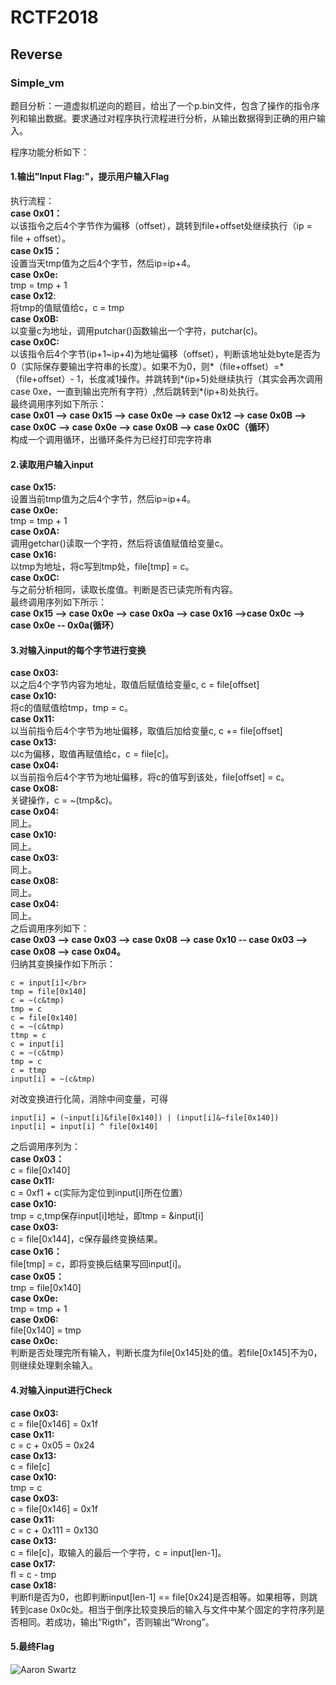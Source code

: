 # RCTF2018 #
## Reverse ##
### Simple\_vm ###
题目分析：一道虚拟机逆向的题目，给出了一个p.bin文件，包含了操作的指令序列和输出数据。要求通过对程序执行流程进行分析，从输出数据得到正确的用户输入。

程序功能分析如下：
#### 1.输出"Input Flag:"，提示用户输入Flag ####
执行流程：</br>
**case 0x01：**</br>
以该指令之后4个字节作为偏移（offset），跳转到file+offset处继续执行（ip = file + offset）。</br>
**case 0x15：**</br>
设置当天tmp值为之后4个字节，然后ip=ip+4。</br>
**case 0x0e:**</br>
tmp = tmp + 1</br>
**case 0x12**:</br>
将tmp的值赋值给c，c = tmp</br>
**case 0x0B:**</br>
以变量c为地址，调用putchar()函数输出一个字符，putchar(c)。</br>
**case 0x0C:**</br>
以该指令后4个字节(ip+1~ip+4)为地址偏移（offset），判断该地址处byte是否为0（实际保存要输出字符串的长度）。如果不为0，则\*（file+offset）=\*（file+offset）- 1，长度减1操作。并跳转到\*(ip+5)处继续执行（其实会再次调用case 0xe，一直到输出完所有字符）,然后跳转到\*(ip+8)处执行。  </br>
最终调用序列如下所示：</br>
**case 0x01 --> case 0x15 --> case 0x0e --> case 0x12 --> case 0x0B --> case 0x0C --> case 0x0e --> case 0x0B --> case 0x0C（循环）</br>**
构成一个调用循环，出循环条件为已经打印完字符串</br>

#### 2.读取用户输入input ####
**case 0x15:</br>**
设置当前tmp值为之后4个字节，然后ip=ip+4。</br>
**case 0x0e:</br>**
tmp = tmp + 1</br>
**case 0x0A:</br>**
调用getchar()读取一个字符，然后将该值赋值给变量c。</br>
**case 0x16:</br>**
以tmp为地址，将c写到tmp处，file[tmp] = c。</br>
**case 0x0C:</br>**
与之前分析相同，读取长度值。判断是否已读完所有内容。</br>
最终调用序列如下所示：</br>
**case 0x15 --> case 0x0e --> case 0x0a --> case 0x16 -->case 0x0c --> case 0x0e -- 0x0a(循环）**

#### 3.对输入input的每个字节进行变换 ####
**case 0x03:</br>**
以之后4个字节内容为地址，取值后赋值给变量c, c = file[offset]</br>
**case 0x10:</br>**
将c的值赋值给tmp，tmp = c。</br>
**case 0x11:</br>**
以当前指令后4个字节为地址偏移，取值后加给变量c, c += file[offset]</br>
**case 0x13:</br>**
以c为偏移，取值再赋值给c，c = file[c]。</br>
**case 0x04:</br>**
以当前指令后4个字节为地址偏移，将c的值写到该处，file[offset] = c。</br>
**case 0x08:</br>**
关键操作，c = ~(tmp&c)。</br>
**case 0x04:</br>**
同上。</br>
**case 0x10:</br>**
同上。</br>
**case 0x03:</br>**
同上。</br>
**case 0x08:</br>**
同上。</br>
**case 0x04:</br>**
同上。</br>
之后调用序列如下：</br>
**case 0x03 --> case 0x03 --> case 0x08 --> case 0x10 -- case 0x03 --> case 0x08 --> case 0x04。**</br>
归纳其变换操作如下所示：</br>

    c = input[i]</br>
    tmp = file[0x140]  
    c = ~(c&tmp)  
    tmp = c  
    c = file[0x140]  
    c = ~(c&tmp)  
    ttmp = c  
    c = input[i]  
    c = ~(c&tmp)  
    tmp = c  
    c = ttmp  
    input[i] = ~(c&tmp)  
对改变换进行化简，消除中间变量，可得  

    input[i] = (~input[i]&file[0x140]) | (input[i]&~file[0x140])
	input[i] = input[i] ^ file[0x140]

之后调用序列为：  
**case 0x03：**   
c = file[0x140]  
**case 0x11:**  
c = 0xf1 + c(实际为定位到input[i]所在位置）  
**case 0x10:**   
tmp = c,tmp保存input[i]地址，即tmp = &input[i]  
**case 0x03:**  
c = file[0x144]，c保存最终变换结果。  
**case 0x16：**   
file[tmp] = c，即将变换后结果写回input[i]。  
**case 0x05：**  
tmp = file[0x140]  
**case 0x0e:**  
tmp = tmp + 1  
**case 0x06:**  
file[0x140] = tmp  
**case 0x0c:**  
判断是否处理完所有输入，判断长度为file[0x145]处的值。若file[0x145]不为0，则继续处理剩余输入。  


#### 4.对输入input进行Check ####
**case 0x03:**  
c = file[0x146] = 0x1f  
**case 0x11:**  
c = c + 0x05 = 0x24  
**case 0x13:**  
c = file[c]  
**case 0x10:**  
tmp = c  
**case 0x03:**  
c = file[0x146] = 0x1f  
**case 0x11:**  
c = c + 0x111 = 0x130  
**case 0x13:**  
c = file[c]，取输入的最后一个字符，c = input[len-1]。  
**case 0x17:**  
fl = c - tmp  
**case 0x18:**  
判断fl是否为0，也即判断input[len-1] == file[0x24]是否相等。如果相等，则跳转到case 0x0c处。相当于倒序比较变换后的输入与文件中某个固定的字符序列是否相同。若成功，输出“Rigth”，否则输出“Wrong”。  

#### 5.最终Flag ####
![Aaron Swartz](https://raw.githubusercontent.com/fade-vivida/picture/master/RCTF2018/Reverse/Simple_vm/picture/1.png)

